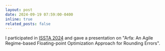 ```yaml
---
layout: post
date: 2024-09-19 07:59:00-0400
inline: true
related_posts: false
---
```


I participated in [ISSTA 2024](https://conf.researchr.org/home/issta-2024/) and gave a presentation on "Arfa: An Agile Regime-based Floating-point Optimization Approach for Rounding Errors".
